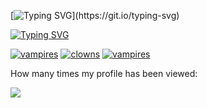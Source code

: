 [![Typing SVG](https://readme-typing-svg.demolab.com?font=Comic+Neue&weight=900&size=30&pause=1000&color=FFC100&width=435&lines=HII+IM+CUNK!!!)](https://git.io/typing-svg)

[![Typing SVG](https://readme-typing-svg.demolab.com?font=Comic+Neue&weight=900&pause=1000&color=FFC100&width=435&lines=I+like%3A)](https://git.io/typing-svg)

<a href='https://github.com/shivamkapasia0' target="_blank"><img alt='vampires' src='https://img.shields.io/badge/vampires-100000?style=for-the-badge&logo=vampires&logoColor=000000&labelColor=d80303&color=d80303'/></a> <a href='https://github.com/shivamkapasia0' target="_blank"><img alt='clowns' src='https://img.shields.io/badge/clowns-100000?style=for-the-badge&logo=clowns&logoColor=000000&labelColor=FFBB00&color=FFBB00'/></a> <a href='https://github.com/shivamkapasia0' target="_blank"><img alt='vampires' src='https://img.shields.io/badge/VAMPIRE_CLOWNS-100000?style=for-the-badge&logo=vampires&logoColor=DA1E1E&labelColor=DD0F00&color=F04800'/></a>


How many times my profile has been viewed:

![](https://komarev.com/ghpvc/?username=cunkerion&color=yellow&style=for-the-badge)
<!--
**cunkerion/cunkerion** is a ✨ _special_ ✨ repository because its `README.md` (this file) appears on your GitHub profile.

Here are some ideas to get you started:

- 🔭 I’m currently working on ...
- 🌱 I’m currently learning ...
- 👯 I’m looking to collaborate on ...
- 🤔 I’m looking for help with ...
- 💬 Ask me about ...
- 📫 How to reach me: ...
- 😄 Pronouns: ...
- ⚡ Fun fact: ...
-->
